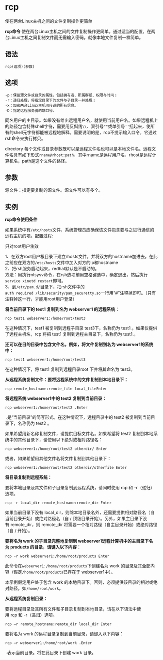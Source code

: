 # rcp

使在两台Linux主机之间的文件复制操作更简单


**rcp命令** 使在两台Linux主机之间的文件复制操作更简单。通过适当的配置，在两台Linux主机之间复制文件而无需输入密码，就像本地文件复制一样简单。

##  语法 

```
rcp(选项)(参数)
```

##  选项 

```
-p：保留源文件或目录的属性，包括拥有者、所属群组、权限与时间；
-r：递归处理，将指定目录下的文件与子目录一并处理；
-x：加密两台Linux主机间传送的所有信息。
-D：指定远程服务器的端口号。
```

同名用户的主目录。如果没有给出远程用户名，就使用当前用户名。如果远程机上的路径包含特殊shell字符，需要用反斜线`\\`、双引号`""`或单引号`''`括起来，使所有的shell元字符都能被远程地解释。需要说明的是，rcp不提示输入口令，它通过rsh命令来执行拷贝。

directory 每个文件或目录参数既可以是远程文件名也可以是本地文件名。远程文件名具有如下形式`rname@rhost:path`，其中rname是远程用户名，rhost是远程计算机名，path是这个文件的路径。

##  参数 

源文件：指定要复制的源文件。源文件可以有多个。

##  实例 

 **rcp命令使用条件** 

如果系统中有`/etc/hosts`文件，系统管理员应确保该文件包含要与之进行通信的远程主机的项。配置过程:

只对root用户生效

1、在双方root用户根目录下建立rhosts文件，并将双方的hostname加进去。在此之前应在双方的`/etc/hosts`文件中加入对方的ip和hostname  
2、把rsh服务启动起来，redhat默认是不启动的。  
方法：用执行ntsysv命令，在rsh选项前用空格键选中，确定退出。然后执行`service xinetd restart`即可。  
3、到`/etc/pam.d/`目录下，把rsh文件中的`auth required /lib/security/pam_securetty.so`一行用“#”注释掉即可。（只有注释掉这一行，才能用root用户登录）

 **将当前目录下的 test1 复制到名为 webserver1 的远程系统：** 

```
rcp test1 webserver1:/home/root/test3
```

在这种情况下，test1 被复制到远程子目录 test3下，名称仍为 test1 。如果仅提供了远程主机名，rcp 将把 test1 复制到远程主目录下，名称仍为 test1 。

 **还可以在目的目录中包含文件名。例如，将文件复制到名为 webserver1的系统中：** 

```
rcp test1 webserver1:/home/root/test3
```

在这种情况下，将 test1 复制到远程目录root 下并将其命名为 test3。

 **从远程系统复制文件：要将远程系统中的文件复制到本地目录下：** 

```
rcp remote_hostname:remote_file local_fileEnter
```

 **将远程系统 webserver1中的 test2 复制到当前目录：** 

```
rcp webserver1:/home/root/test2 .Enter
```

`.`是“当前目录”的简写形式。在这种情况下，远程目录中的 test2 被复制到当前目录下，名称仍为 test2 。

如果希望用新名称复制文件，请提供目标文件名。如果希望将 test2 复制到本地系统中的其他目录下，请使用以下绝对或相对路径名：

```
rcp webserver1:/home/root/test2 otherdir/ Enter
```

或者，如果希望用其他文件名将文件复制到其他目录下：

```
rcp webserver1:/home/root/test2 otherdir/otherfile Enter
```

 **将目录复制到远程系统：** 

要将本地目录及其文件和子目录复制到远程系统，请同时使用 rcp 和 -r（递归）选项。

```
rcp -r local_dir remote_hostname:remote_dir Enter
```

如果当前目录下没有 local_dir，则除本地目录名外，还需要提供相对路径名（自当前目录开始）或绝对路径名（自 / 顶级目录开始）。另外，如果主目录下没有 remote_dir，则 remote_dir 将需要一个相对路径（自主目录开始）或绝对路径（自 / 开始）。

 **要将名为 work 的子目录完整地复制到 webserver1远程计算机中的主目录下名为 products 的目录，请键入以下内容：** 

```
rcp -r work webserver1:/home/root/products Enter
```

此命令在`webserver1:/home/root/products`下创建名为 work 的目录及其全部内容（假定`/home/root/products`已存在于 webserver1中）。

本示例假定用户处于包含 work 的本地目录下。否则，必须提供该目录的相对或绝对路径，如`/home/root/work`。

 **从远程系统复制目录：** 

要将远程目录及其所有文件和子目录复制到本地目录，请在以下语法中使用 rcp 和 -r（递归）选项。

```
rcp –r remote_hostname:remote_dir local_dir Enter
```

要将名为 work 的远程目录复制到当前目录，请键入以下内容：

```
rcp –r webserver1:/home/root/work .Enter
```

`.`表示当前目录。将在此目录下创建 work 目录。



